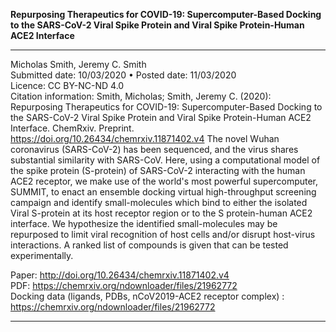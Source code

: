 <B> Repurposing Therapeutics for COVID-19: Supercomputer-Based Docking to the SARS-CoV-2 Viral Spike Protein and Viral Spike Protein-Human ACE2 Interface </B>

----

Micholas Smith, Jeremy C. Smith  
Submitted date: 10/03/2020 • Posted date: 11/03/2020  
Licence: CC BY-NC-ND 4.0  
Citation information: Smith, Micholas; Smith, Jeremy C. (2020): Repurposing Therapeutics for COVID-19:
Supercomputer-Based Docking to the SARS-CoV-2 Viral Spike Protein and Viral Spike Protein-Human ACE2
Interface. ChemRxiv. Preprint. https://doi.org/10.26434/chemrxiv.11871402.v4
The novel Wuhan coronavirus (SARS-CoV-2) has been sequenced, and the virus shares substantial similarity
with SARS-CoV. Here, using a computational model of the spike protein (S-protein) of SARS-CoV-2
interacting with the human ACE2 receptor, we make use of the world's most powerful supercomputer,
SUMMIT, to enact an ensemble docking virtual high-throughput screening campaign and identify
small-molecules which bind to either the isolated Viral S-protein at its host receptor region or to the S
protein-human ACE2 interface. We hypothesize the identified small-molecules may be repurposed to limit viral
recognition of host cells and/or disrupt host-virus interactions. A ranked list of compounds is given that can be
tested experimentally.

Paper: http://doi.org/10.26434/chemrxiv.11871402.v4  
PDF: https://chemrxiv.org/ndownloader/files/21962772  
Docking data (ligands, PDBs, nCoV2019-ACE2 receptor complex) : https://chemrxiv.org/ndownloader/files/21962772  

 
----
